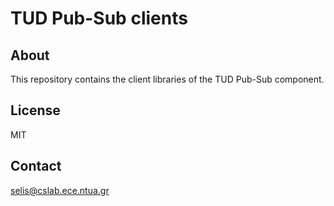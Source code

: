 TUD Pub-Sub clients
===================

About
-----
This repository contains the client libraries of the TUD Pub-Sub component.

License
-------
MIT

Contact
-------
selis@cslab.ece.ntua.gr 